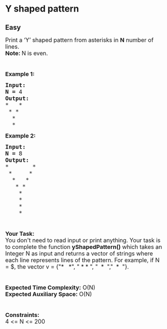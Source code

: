 # Y shaped pattern
## Easy 
<div class="problem-statement">
                <p></p><p><span style="font-size:18px">Print a ‘Y’ shaped pattern from asterisks in <strong>N</strong>&nbsp;number of lines.<br>
<strong>Note:&nbsp;</strong>N is even.</span></p>

<p>&nbsp;</p>

<p><span style="font-size:18px"><strong>Example 1:</strong></span></p>

<pre><span style="font-size:18px"><strong>Input:</strong></span>
<span style="font-size:18px"><strong>N = </strong>4</span>
<span style="font-size:18px"><strong>Output:</strong></span>
<span style="font-size:18px">*   * 
 * *  
  *    
  *</span>
</pre>

<p><span style="font-size:18px"><strong>Example 2:</strong></span></p>

<pre><span style="font-size:18px"><strong>Input:</strong></span>
<span style="font-size:18px"><strong>N = </strong>8</span>
<span style="font-size:18px"><strong>Output:</strong></span>
<span style="font-size:18px">*       *</span>
<span style="font-size:18px"> *     * 
  *   *  
   * *   
    *
    *</span>
<span style="font-size:18px">    *</span>
<span style="font-size:18px">    *</span>
</pre>

<p>&nbsp;</p>

<p><span style="font-size:18px"><strong>Your Task:</strong><br>
You don't need to read input or print anything. Your task is to complete the function <strong>yShapedPattern()</strong> which takes an Integer N as input and returns a vector of strings where each line represents lines of the pattern. For example, if N = $, the vector v = {"*&nbsp;&nbsp; *", " * * ", "&nbsp; *&nbsp; ","&nbsp; *&nbsp; "}.</span></p>

<p>&nbsp;</p>

<p><span style="font-size:18px"><strong>Expected Time Complexity:</strong> O(N)<br>
<strong>Expected Auxiliary Space:</strong> O(N)</span></p>

<p>&nbsp;</p>

<p><span style="font-size:18px"><strong>Constraints:</strong></span><br>
<span style="font-size:18px">4 &lt;= N &lt;= 200</span></p>
 <p></p>
            </div>